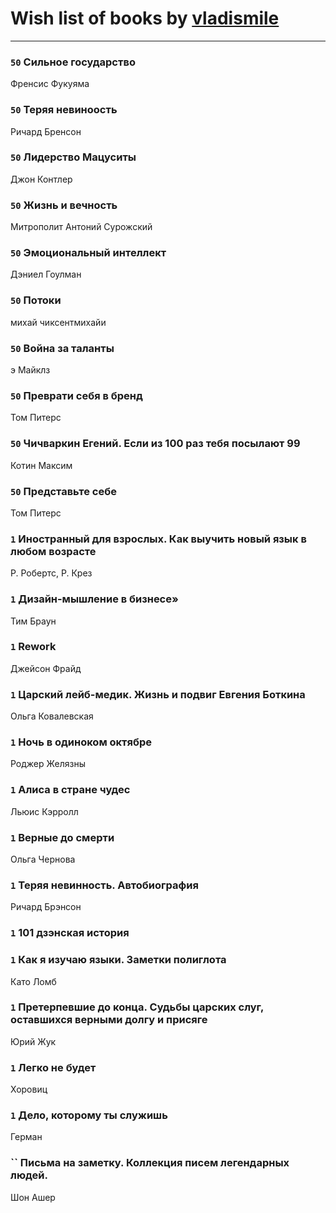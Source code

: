 # Wish list of books by [vladismile](https://www.facebook.com/app_scoped_user_id/1467491296661560/)
---

### `50` Сильное государство
Френсис Фукуяма

### `50` Теряя невиноость
Ричард Бренсон

### `50` Лидерство Мацуситы
Джон Контлер

### `50` Жизнь и вечность
Митрополит Антоний Сурожский

### `50` Эмоциональный интеллект
Дэниел Гоулман

### `50` Потоки
михай чиксентмихайи

### `50` Война за таланты
э Майклз

### `50` Преврати себя в бренд
Том Питерс

### `50` Чичваркин Егений. Если из 100 раз тебя посылают 99
Котин Максим

### `50` Представьте себе
Том Питерс

### `1` Иностранный для взрослых. Как выучить новый язык в любом возрасте
Р. Робертс, Р. Крез

### `1` Дизайн-мышление в бизнесе»
Тим Браун

### `1` Rework
Джейсон Фрайд

### `1` Царский лейб-медик. Жизнь и подвиг Евгения Боткина
Ольга Ковалевская

### `1` Ночь в одиноком октябре
Роджер Желязны

### `1` Алиса в стране чудес
Льюис Кэрролл

### `1` Верные до смерти
Ольга Чернова

### `1` Теряя невинность. Автобиография
Ричард Брэнсон

### `1` 101 дзэнская история

### `1` Как я изучаю языки. Заметки полиглота
Като Ломб

### `1` Претерпевшие до конца. Судьбы царских слуг, оставшихся верными долгу и присяге
Юрий Жук

### `1` Легко не будет
Хоровиц

### `1` Дело, которому ты служишь
Герман

### `` Письма на заметку. Коллекция писем легендарных людей.
Шон Ашер


